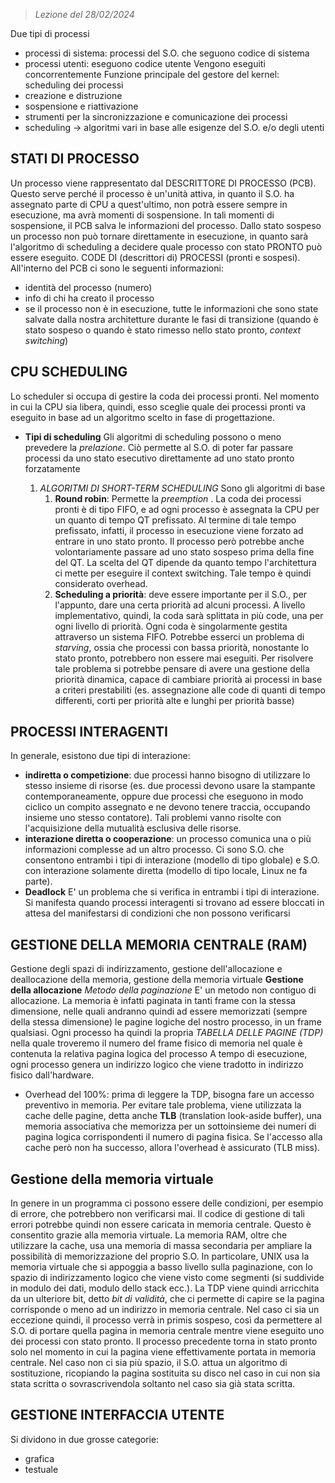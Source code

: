  > *Lezione del 28/02/2024*

Due tipi di processi
- processi di sistema: processi del S.O. che seguono codice di sistema
- processi utenti: eseguono codice utente
Vengono eseguiti concorrentemente
Funzione principale del gestore del kernel: scheduling dei processi
- creazione e distruzione
- sospensione e riattivazione
- strumenti per la sincronizzazione e comunicazione dei processi
- scheduling -> algoritmi vari in base alle esigenze del S.O. e/o degli utenti

## **STATI DI PROCESSO**
Un processo viene rappresentato dal DESCRITTORE DI PROCESSO (PCB). Questo serve perché il processo è un'unità attiva, in quanto il S.O. ha assegnato parte di CPU a quest'ultimo, non potrà essere sempre in esecuzione, ma avrà momenti di sospensione. In tali momenti di sospensione, il PCB salva le informazioni del processo.
Dallo stato sospeso un processo non può tornare direttamente in esecuzione, in quanto sarà l'algoritmo di scheduling a decidere quale processo con stato PRONTO può essere eseguito.
CODE DI (descrittori di) PROCESSI (pronti e sospesi).
All'interno del PCB ci sono le seguenti informazioni:
- identità del processo (numero)
- info di chi ha creato il processo
- se il processo non è in esecuzione, tutte le informazioni che sono state salvate dalla nostra architetture durante le fasi di transizione (quando è stato sospeso o quando è stato rimesso nello stato pronto, *context switching*)

## **CPU SCHEDULING**
Lo scheduler si occupa di gestire la coda dei processi pronti. Nel momento in cui la CPU sia libera, quindi, esso sceglie quale dei processi pronti va eseguito in base ad un algoritmo scelto in fase di progettazione.
- **Tipi di scheduling**
	Gli algoritmi di scheduling possono o meno prevedere la *prelazione*. Ciò permette al S.O. di poter far passare processi da uno stato esecutivo direttamente ad uno stato pronto forzatamente
	
	1. *ALGORITMI DI SHORT-TERM SCHEDULING*
	     Sono gli algoritmi di base
		1. **Round robin**: Permette la *preemption* . La coda dei processi pronti è di tipo FIFO, e ad ogni processo è assegnata la CPU per un quanto di tempo QT prefissato. Al termine di tale tempo prefissato, infatti, il processo in esecuzione viene forzato ad entrare in uno stato pronto. Il processo però potrebbe anche volontariamente passare ad uno stato sospeso prima della fine del QT. La scelta del QT dipende da quanto tempo l'architettura ci mette per eseguire il context switching. Tale tempo è quindi considerato overhead.
		2. **Scheduling a priorità**: deve essere importante per il S.O., per l'appunto, dare una certa priorità ad alcuni processi. A livello implementativo, quindi, la coda sarà splittata in più code, una per ogni livello di priorità. Ogni coda è singolarmente gestita attraverso un sistema FIFO. Potrebbe esserci un problema di *starving*, ossia che processi con bassa priorità, nonostante lo stato pronto, potrebbero non essere mai eseguiti. Per risolvere tale problema si potrebbe pensare di avere una gestione della priorità dinamica, capace di cambiare priorità ai processi in base a criteri prestabiliti (es. assegnazione alle code di quanti di tempo differenti, corti per priorità alte e lunghi per priorità basse)

## **PROCESSI INTERAGENTI**
In generale, esistono due tipi di interazione:
- **indiretta o competizione**: due processi hanno bisogno di utilizzare lo stesso insieme di risorse (es. due processi devono usare la stampante contemporaneamente, oppure due processi che eseguono in modo ciclico un compito assegnato e ne devono tenere traccia, occupando insieme uno stesso contatore). Tali problemi vanno risolte con l'acquisizione della mutualità esclusiva delle risorse.
- **interazione diretta o cooperazione**: un processo comunica una o più informazioni complesse ad un altro processo.
Ci sono S.O. che consentono entrambi i tipi di interazione (modello di tipo globale) e S.O. con interazione solamente diretta (modello di tipo locale, Linux ne fa parte).
- **Deadlock**
	 E' un problema che si verifica in entrambi i tipi di interazione. Si manifesta quando processi interagenti si trovano ad essere bloccati in attesa del manifestarsi di condizioni che non possono verificarsi

## **GESTIONE DELLA MEMORIA CENTRALE (RAM)** 
Gestione degli spazi di indirizzamento, gestione dell'allocazione e deallocazione della memoria, gestione della memoria virtuale
**Gestione della allocazione**
*Metodo della paginazione*
E' un metodo non contiguo di allocazione. La memoria è infatti paginata in tanti frame con la stessa dimensione, nelle quali andranno quindi ad essere memorizzati (sempre della stessa dimensione) le pagine logiche del nostro processo, in un frame qualsiasi.
Ogni processo ha quindi la propria *TABELLA DELLE PAGINE (TDP)* nella quale troveremo il numero del frame  fisico di memoria nel quale è contenuta la relativa pagina logica del processo
A tempo di esecuzione, ogni processo genera un indirizzo logico che viene tradotto in indirizzo fisico dall'hardware.
- Overhead del 100%: prima di leggere la TDP, bisogna fare un accesso preventivo in memoria. Per evitare tale problema, viene utilizzata la cache delle pagine, detta anche **TLB** (translation look-aside buffer), una memoria associativa che memorizza per un sottoinsieme dei numeri di pagina logica corrispondenti il numero di pagina fisica. Se l'accesso alla cache però non ha successo, allora l'overhead è assicurato (TLB miss).

## **Gestione della memoria virtuale**
In genere in un programma ci possono essere delle condizioni, per esempio di errore, che potrebbero non verificarsi mai. Il codice di gestione di tali errori potrebbe quindi non essere caricata in memoria centrale. Questo è consentito grazie alla memoria virtuale. La memoria RAM, oltre che utilizzare la cache, usa una memoria di massa secondaria per ampliare la possibilità di memorizzazione del proprio S.O.
In particolare, UNIX usa la memoria virtuale che si appoggia a basso livello sulla paginazione, con lo spazio di indirizzamento logico che viene visto come segmenti (si suddivide in modulo dei dati, modulo dello stack ecc.).
La TDP viene quindi arricchita da un ulteriore bit, detto *bit di validità*, che ci permette di capire se la pagina corrisponde o meno ad un indirizzo in memoria centrale. 
Nel caso ci sia un eccezione quindi, il processo verrà in primis sospeso, così da permettere al S.O. di portare quella pagina in memoria centrale mentre viene eseguito uno dei processi con stato pronto. Il processo precedente torna in stato pronto solo nel momento in cui la pagina viene effettivamente portata in memoria centrale. Nel caso non ci sia più spazio, il S.O. attua un algoritmo di sostituzione, ricopiando la pagina sostituita su disco nel caso in cui non sia stata scritta o sovrascrivendola soltanto nel caso sia già stata scritta.

## **GESTIONE INTERFACCIA UTENTE**
Si dividono in due grosse categorie:
- grafica
- testuale